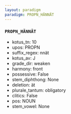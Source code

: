 ```yaml
---
layout: paradigm
paradigm: PROPN_HÄNNÄT
---
```

### ` PROPN_HÄNNÄT `


* kotus_tn: 10
* upos: PROPN
* suffix_regex: nnät
* kotus_av: J
* grade_dir: weaken
* harmony: front
* possessive: False
* stem_diphthong: None
* deletion: ät
* plurale_tantum: obligatory
* clitics: False
* pos: NOUN
* stem_vowel: None
